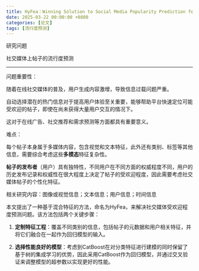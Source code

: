 ```yaml
---
title: HyFea：Winning Solution to Social Media Popularity Prediction for Multimedia Grand Challenge 2020
date: 2025-03-22 00:00:00 +0800 
categories: [论文] 
tags: [流行度预测]    
---
```



研究问题

社交媒体上帖子的流行度预测

---

问题重要性：

随着在线社交媒体的普及，用户生成内容激增，导致信息过载问题严重。

自动选择潜在的热门信息对于提高用户体验至关重要，能够帮助平台快速定位可能受欢迎的帖子，即使在尚未获得大量用户交互的情况下。

这对于在线广告、社交推荐和需求预测等方面都具有重要意义。



难点：

每个帖子本身属于多媒体内容，包含视觉和文本特征，此外还有类别、标签等其他信息，需要综合考虑这些**多模态**特征复杂性。

**帖子的发布者**（用户）具有独特性，不同用户在不同方面的权威程度不同，用户的历史发布记录和权威性在很大程度上决定了帖子的受欢迎程度，因此需要考虑社交媒体帖子的个性化特征。


相关研究内容：图像或视觉信息；文本信息；用户信息；时间信息


本文提出了一种基于混合特征的方法，命名为HyFea，来解决社交媒体受欢迎程度预测问题。该方法包括两个关键步骤：

1. **定制特征工程**：覆盖不同类别的信息，包括帖子的元数据和用户相关特征，并将它们融合在一起作为回归模型的输入。
    
2. **选择性能良好的模型**：考虑到CatBoost在对分类特征进行建模的同时保留了基于树的集成学习的优势，因此采用CatBoost作为回归模型，并通过交叉验证来调整模型的超参数以实现更好的性能。